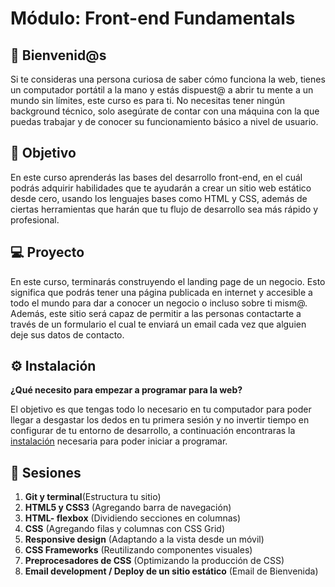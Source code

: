 # Módulo: Front-end Fundamentals

## :wave: Bienvenid@s

Si te consideras una persona curiosa de saber cómo funciona la web, tienes un
computador portátil a la mano y estás dispuest@ a abrir tu mente a un mundo sin
límites, este curso es para ti. No necesitas tener ningún background técnico,
solo asegúrate de contar con una máquina con la que puedas trabajar y de conocer
su funcionamiento básico a nivel de usuario.

## :dart: Objetivo

En este curso aprenderás las bases del desarrollo front-end, en el cuál podrás
adquirir habilidades que te ayudarán a crear un sitio web estático desde cero,
usando los lenguajes bases como HTML y CSS, además de ciertas herramientas que
harán que tu flujo de desarrollo sea más rápido y profesional.


## 💻 Proyecto

En este curso, terminarás construyendo el landing page de un negocio. Esto
significa que podrás tener una página publicada en internet y accesible a todo
el mundo para dar a conocer un negocio o incluso sobre ti mism@. Además, este
sitio será capaz de permitir a las personas contactarte a través de un
formulario el cual te enviará un email cada vez que alguien deje sus datos de
contacto.

## :gear: Instalación

**¿Qué necesito para empezar a programar para la web?**

El objetivo es que tengas todo lo necesario en tu computador para poder llegar a desgastar los dedos en tu primera sesión  y no invertir tiempo en configurar de tu entorno de desarrollo, a continuación encontraras la [instalación](https://github.com/beduExpert/A1-Frontend-Fundamentals-2020/blob/master/Instalación.md) necesaria para poder iniciar a programar.

## :bookmark_tabs: Sesiones

1. **Git y terminal**(Estructura tu sitio)
2. **HTML5 y CSS3** (Agregando barra de navegación)
3. **HTML- flexbox** (Dividiendo secciones en columnas)
4. **CSS** (Agregando filas y columnas con CSS Grid)
5. **Responsive design** (Adaptando a la vista desde un móvil)
6. **CSS Frameworks** (Reutilizando componentes visuales)
7. **Preprocesadores de CSS** (Optimizando la producción de CSS)
8. **Email development / Deploy de un sitio estático** (Email de Bienvenida)
